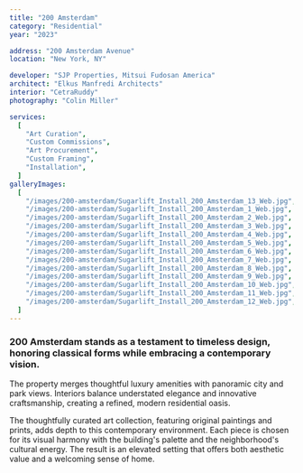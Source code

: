 ```yaml
---
title: "200 Amsterdam"
category: "Residential"
year: "2023"

address: "200 Amsterdam Avenue"
location: "New York, NY"

developer: "SJP Properties, Mitsui Fudosan America"
architect: "Elkus Manfredi Architects"
interior: "CetraRuddy"
photography: "Colin Miller"

services:
  [
    "Art Curation",
    "Custom Commissions",
    "Art Procurement",
    "Custom Framing",
    "Installation",
  ]
galleryImages:
  [
    "/images/200-amsterdam/Sugarlift_Install_200_Amsterdam_13_Web.jpg",
    "/images/200-amsterdam/Sugarlift_Install_200_Amsterdam_1_Web.jpg",
    "/images/200-amsterdam/Sugarlift_Install_200_Amsterdam_2_Web.jpg",
    "/images/200-amsterdam/Sugarlift_Install_200_Amsterdam_3_Web.jpg",
    "/images/200-amsterdam/Sugarlift_Install_200_Amsterdam_4_Web.jpg",
    "/images/200-amsterdam/Sugarlift_Install_200_Amsterdam_5_Web.jpg",
    "/images/200-amsterdam/Sugarlift_Install_200_Amsterdam_6_Web.jpg",
    "/images/200-amsterdam/Sugarlift_Install_200_Amsterdam_7_Web.jpg",
    "/images/200-amsterdam/Sugarlift_Install_200_Amsterdam_8_Web.jpg",
    "/images/200-amsterdam/Sugarlift_Install_200_Amsterdam_9_Web.jpg",
    "/images/200-amsterdam/Sugarlift_Install_200_Amsterdam_10_Web.jpg",
    "/images/200-amsterdam/Sugarlift_Install_200_Amsterdam_11_Web.jpg",
    "/images/200-amsterdam/Sugarlift_Install_200_Amsterdam_12_Web.jpg",
  ]
---
```


### 200 Amsterdam stands as a testament to timeless design, honoring classical forms while embracing a contemporary vision.

The property merges thoughtful luxury amenities with panoramic city and park views. Interiors balance understated elegance and innovative craftsmanship, creating a refined, modern residential oasis.

The thoughtfully curated art collection, featuring original paintings and prints, adds depth to this contemporary environment. Each piece is chosen for its visual harmony with the building's palette and the neighborhood's cultural energy. The result is an elevated setting that offers both aesthetic value and a welcoming sense of home.
